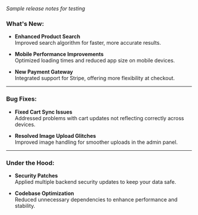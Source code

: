 *Sample release notes for testing*

### What's New:

- **Enhanced Product Search**  
  Improved search algorithm for faster, more accurate results.

- **Mobile Performance Improvements**  
  Optimized loading times and reduced app size on mobile devices.

- **New Payment Gateway**  
  Integrated support for Stripe, offering more flexibility at checkout.

---

### Bug Fixes:

- **Fixed Cart Sync Issues**  
  Addressed problems with cart updates not reflecting correctly across devices.

- **Resolved Image Upload Glitches**  
  Improved image handling for smoother uploads in the admin panel.

---

### Under the Hood:

- **Security Patches**  
  Applied multiple backend security updates to keep your data safe.

- **Codebase Optimization**  
  Reduced unnecessary dependencies to enhance performance and stability.

